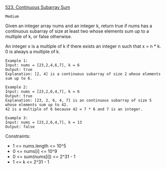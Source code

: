 [523. Continuous Subarray Sum](https://leetcode.com/problems/continuous-subarray-sum/)

`Medium`

Given an integer array nums and an integer k, return true if nums has a continuous subarray of size at least two whose elements sum up to a multiple of k, or false otherwise.

An integer x is a multiple of k if there exists an integer n such that x = n * k. 0 is always a multiple of k.

```
Example 1:
Input: nums = [23,2,4,6,7], k = 6
Output: true
Explanation: [2, 4] is a continuous subarray of size 2 whose elements sum up to 6.

Example 2:
Input: nums = [23,2,6,4,7], k = 6
Output: true
Explanation: [23, 2, 6, 4, 7] is an continuous subarray of size 5 whose elements sum up to 42.
42 is a multiple of 6 because 42 = 7 * 6 and 7 is an integer.

Example 3:
Input: nums = [23,2,6,4,7], k = 13
Output: false
```

Constraints:

- 1 <= nums.length <= 10^5
- 0 <= nums[i] <= 10^9
- 0 <= sum(nums[i]) <= 2^31 - 1
- 1 <= k <= 2^31 - 1

